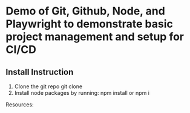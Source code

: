 # Demo of Git, Github, Node, and Playwright to demonstrate basic project management and setup for CI/CD 

## Install Instruction 

1. Clone the git repo git clone <reponame>
2. Install node packages by running: 
	npm install or npm i

Resources: 
 

